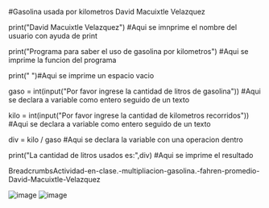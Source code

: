 #Gasolina usada por kilometros
David Macuixtle Velazquez

print("David Macuixtle Velazquez") #Aqui se imnprime el nombre del usuario con ayuda de print

print("Programa para saber el uso de gasolina por kilometros") #Aqui se imprime la funcion del programa

print(" ")#Aqui se imprime un espacio vacio

gaso = int(input("Por favor ingrese la cantidad de litros de gasolina"))  #Aqui se declara a variable como entero seguido de un texto

kilo = int(input("Por favor ingrese la cantidad de kilometros recorridos")) #Aqui se declara a variable como entero seguido de un texto

div = kilo / gaso #Aqui se declara la variable con una operacion dentro

print("La cantidad de litros usados es:",div) #Aqui se imprime el resultado

BreadcrumbsActividad-en-clase.-multipliacion-gasolina.-fahren-promedio-David-Macuixtle-Velazquez

![image](https://github.com/user-attachments/assets/b1b6ad32-78e7-4596-a800-469c3147da13)
![image](https://github.com/user-attachments/assets/b4c9c0e2-9ffd-403e-a5c9-5867eb651566)


